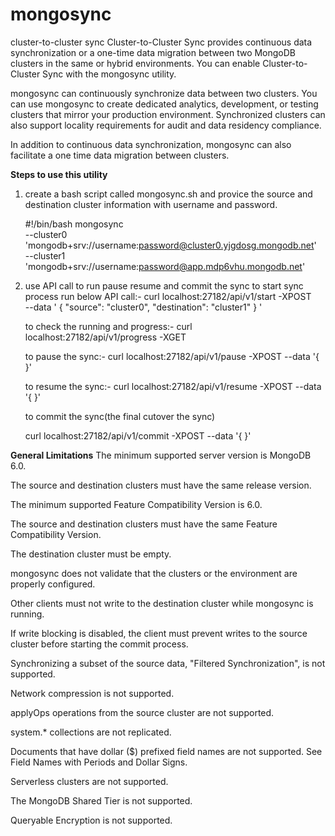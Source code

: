 # mongosync
cluster-to-cluster sync
Cluster-to-Cluster Sync provides continuous data synchronization or a one-time data migration between two MongoDB clusters in the same or hybrid environments. You can enable Cluster-to-Cluster Sync with the mongosync utility.

mongosync can continuously synchronize data between two clusters. You can use mongosync to create dedicated analytics, development, or testing clusters that mirror your production environment. Synchronized clusters can also support locality requirements for audit and data residency compliance.


In addition to continuous data synchronization, mongosync can also facilitate a one time data migration between clusters.

**Steps to use this utility**
1. create a bash script called mongosync.sh
   and provice the source and destination cluster information with username and password.
   
   #!/bin/bash
mongosync \
   --cluster0 'mongodb+srv://username:password@cluster0.yjgdosg.mongodb.net' \
   --cluster1 'mongodb+srv://username:password@app.mdp6vhu.mongodb.net'
   
2. use API call to run pause resume and commit the sync 
to start sync process run below API call:-
    curl localhost:27182/api/v1/start -XPOST \
--data '
   {
      "source": "cluster0",
      "destination": "cluster1"
   } '
   
   to check the running and progress:-
   curl localhost:27182/api/v1/progress -XGET
   
   to pause the sync:-
   curl localhost:27182/api/v1/pause -XPOST --data '{ }'
   
   to resume the sync:-
   curl localhost:27182/api/v1/resume -XPOST --data '{ }'
   
   to commit the sync(the final cutover the sync)
    
    curl localhost:27182/api/v1/commit -XPOST --data '{ }'




**General Limitations**
The minimum supported server version is MongoDB 6.0.

The source and destination clusters must have the same release version.

The minimum supported 
Feature Compatibility Version
 is 6.0.

The source and destination clusters must have the same Feature Compatibility Version.

The destination cluster must be empty.

mongosync does not validate that the clusters or the environment are properly configured.

Other clients must not write to the destination cluster while mongosync is running.

If write blocking is disabled, the client must prevent writes to the source cluster before starting the commit process.

Synchronizing a subset of the source data, "Filtered Synchronization", is not supported.

Network compression is not supported.

applyOps
 operations from the source cluster are not supported.

system.* collections
 are not replicated.

Documents that have dollar ($) prefixed field names are not supported. See 
Field Names with Periods and Dollar Signs.

Serverless clusters are not supported.

The MongoDB Shared Tier is not supported.

Queryable Encryption
 is not supported.

